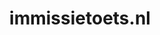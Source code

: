 ---
layout: post
title:  "immissietoets.nl"
internal_url:  "/dutchgov/immissietoets.nl.html"
categories: dutchgov
---